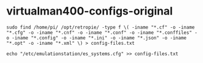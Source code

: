 # virtualman400-configs-original

`sudo find /home/pi/ /opt/retropie/ -type f \( -iname "*.cf" -o -iname "*.cfg" -o -iname "*.cnf" -o -iname "*.conf" -o -iname "*.conffiles" -o -iname "*.config" -o -iname "*.ini" -o -iname "*.json" -o -iname "*.opt" -o -iname "*.xml" \) > config-files.txt`

`echo "/etc/emulationstation/es_systems.cfg" >> config-files.txt`
